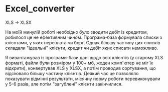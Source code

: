 # Excel_converter
XLS -> XLSX

На моїй минулій роботі необхідно було зводити дебіт із кредитом, робилося це не ефективним чином. Програма-база формувала списки з клієнтами, у яких переплата чи борг. Однак більшу частину цих списків складали "ідеальні" клієнти, кредит чи дебіт яких списати неможливо. 

Я вивантажував із програми-бази дані щодо всіх клієнтів (у старому XLS форматі, файли були розміром у 100+ мб, жоден комп'ютер не міг їх відкрити), конвертував XLS у XLSX, а потім проводив сортування, що відсіювало більшу частину клієнтів. Деякий час це позволяло показувати відмінні результати, місячну норму роботи перевиконували у 5-6 разів, але потім "загублені" клієнти закінчилися.

